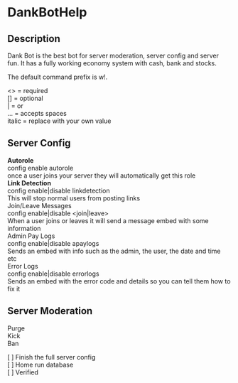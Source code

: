 # DankBotHelp
## Description
Dank Bot is the best bot for server moderation, server config and server fun. It has a fully working economy system with cash, bank and stocks.<br/>

The default command prefix is w!.

<> = required<br/>
[] = optional<br/>
| = or<br/>
... = accepts spaces<br/>
italic = replace with your own value<br/>

## Server Config
**Autorole**<br/>
config enable autorole <roleID><br/>
once a user joins your server they will automatically get this role<br/>
**Link Detection**<br/>
config enable|disable linkdetection<br/>
This will stop normal users from posting links<br/>
Join/Leave Messages<br/>
config enable|disable <join|leave> <channelID> <roleID><br/>
When a user joins or leaves it will send a message embed with some information<br/>
Admin Pay Logs<br/>
config enable|disable apaylogs <channelID><br/>
Sends an embed with info such as the admin, the user, the date and time etc<br/>
Error Logs<br/>
config enable|disable errorlogs <channelID><br/>
Sends an embed with the error code and details so you can tell them how to fix it<br/>
## Server Moderation
Purge<br/>
Kick<br/>
Ban<br/>

[ ] Finish the full server config<br/>
[ ] Home run database<br/>
[ ] Verified<br/>
